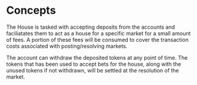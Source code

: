 # **Concepts**

The House is tasked with accepting deposits from the accounts and faciliatates them to act as a house
for a specific market for a small amount of fees. A portion of these fees will be consumed to cover
the transaction costs associated with posting/resolving markets.

The account can withdraw the deposited tokens at any point of time. The tokens that has been
used to accept bets for the house, along with the unused tokens if not withdrawn, will be settled at the
resolution of the market.

